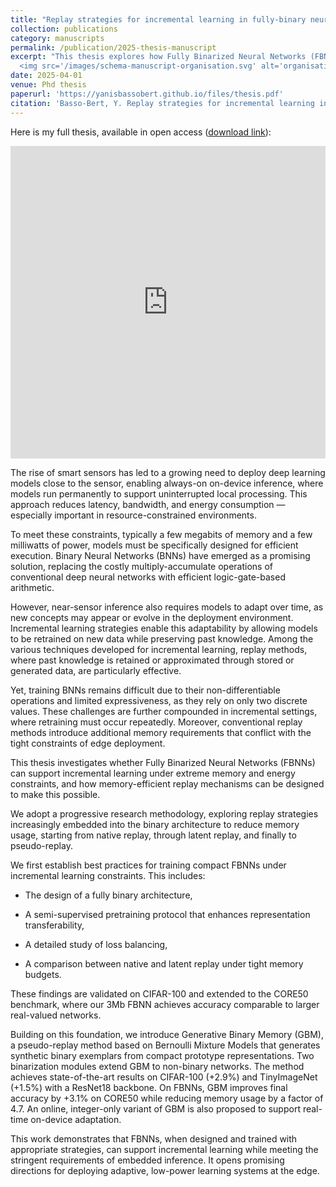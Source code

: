 ```yaml
---
title: "Replay strategies for incremental learning in fully-binary neural networks under memory constraints"
collection: publications
category: manuscripts
permalink: /publication/2025-thesis-manuscript
excerpt: "This thesis explores how Fully Binarized Neural Networks (FBNNs) can support incremental learning under extreme memory and energy constraints. By combining compact architectures with novel replay strategies, it enables smart sensors to learn continuously, efficiently, and on-device. <br/>
  <img src='/images/schema-manuscript-organisation.svg' alt='organisation schema' width='800'>"
date: 2025-04-01
venue: Phd thesis
paperurl: 'https://yanisbassobert.github.io/files/thesis.pdf'
citation: 'Basso-Bert, Y. Replay strategies for incremental learning in fully-binary neural networks under memory constraints.'
---
```

Here is my full thesis, available in open access ([download link]('https://yanisbassobert.github.io/files/thesis.pdf')):

<iframe src="https://yanisbassobert.github.io/files/thesis.pdf#toolbar=0" width="100%" height="500px" style="border: none;"></iframe>

The rise of smart sensors has led to a growing need to deploy deep learning models close to the sensor, enabling always-on on-device inference, where models run permanently to support uninterrupted local processing. This approach reduces latency, bandwidth, and energy consumption — especially important in resource-constrained environments.

To meet these constraints, typically a few megabits of memory and a few milliwatts of power, models must be specifically designed for efficient execution. Binary Neural Networks (BNNs) have emerged as a promising solution, replacing the costly multiply-accumulate operations of conventional deep neural networks with efficient logic-gate-based arithmetic.

However, near-sensor inference also requires models to adapt over time, as new concepts may appear or evolve in the deployment environment. Incremental learning strategies enable this adaptability by allowing models to be retrained on new data while preserving past knowledge. Among the various techniques developed for incremental learning, replay methods, where past knowledge is retained or approximated through stored or generated data, are particularly effective.

Yet, training BNNs remains difficult due to their non-differentiable operations and limited expressiveness, as they rely on only two discrete values. These challenges are further compounded in incremental settings, where retraining must occur repeatedly. Moreover, conventional replay methods introduce additional memory requirements that conflict with the tight constraints of edge deployment.

This thesis investigates whether Fully Binarized Neural Networks (FBNNs) can support incremental learning under extreme memory and energy constraints, and how memory-efficient replay mechanisms can be designed to make this possible.

We adopt a progressive research methodology, exploring replay strategies increasingly embedded into the binary architecture to reduce memory usage, starting from native replay, through latent replay, and finally to pseudo-replay.

We first establish best practices for training compact FBNNs under incremental learning constraints. This includes:

- The design of a fully binary architecture,

- A semi-supervised pretraining protocol that enhances representation transferability,

- A detailed study of loss balancing,

- A comparison between native and latent replay under tight memory budgets.

These findings are validated on CIFAR-100 and extended to the CORE50 benchmark, where our 3Mb FBNN achieves accuracy comparable to larger real-valued networks.

Building on this foundation, we introduce Generative Binary Memory (GBM), a pseudo-replay method based on Bernoulli Mixture Models that generates synthetic binary exemplars from compact prototype representations. Two binarization modules extend GBM to non-binary networks. The method achieves state-of-the-art results on CIFAR-100 (+2.9%) and TinyImageNet (+1.5%) with a ResNet18 backbone. On FBNNs, GBM improves final accuracy by +3.1% on CORE50 while reducing memory usage by a factor of 4.7. An online, integer-only variant of GBM is also proposed to support real-time on-device adaptation.

This work demonstrates that FBNNs, when designed and trained with appropriate strategies, can support incremental learning while meeting the stringent requirements of embedded inference. It opens promising directions for deploying adaptive, low-power learning systems at the edge.